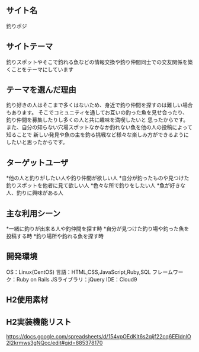 ## サイト名
釣りポジ

## サイトテーマ
釣りスポットやそこで釣れる魚などの情報交換や釣り仲間同士での交友関係を築くことをテーマにしています

## テーマを選んだ理由
釣り好きの人はそこまで多くはないため、身近で釣り仲間を探すのは難しい場合もあります。
そこでコミュニティを通してお互いの釣った魚を見せ合ったり、釣り仲間を募集したりし多くの人と共に趣味を満喫したいと
思ったからです。また、自分の知らない穴場スポットなかなか釣れない魚を他の人の投稿によって知ることで
新しい発見や魚の主を釣る挑戦など様々な楽しみ方ができるようにしたいと思ったからです。

## ターゲットユーザ
*他の人と釣りがしたい人や釣り仲間が欲しい人
*自分が釣ったものや見つけた釣りスポットを他者に見て欲しい人
*色々な所で釣りをしたい人
*魚が好きな人、釣りに興味がある人

## 主な利用シーン
*一緒に釣りが出来る人や釣仲間を探す時
*自分が見つけた釣り場や釣った魚を投稿する時
*釣り場所や釣れる魚を探す時


## 開発環境
OS：Linux(CentOS)
言語：HTML,CSS,JavaScript,Ruby,SQL
フレームワーク：Ruby on Rails
JSライブラリ：jQuery
IDE：Cloud9

## H2使用素材


## H2実装機能リスト
https://docs.google.com/spreadsheets/d/154vpOEdKlt6s2qijf22cq6EEIdnlO2l2krmws3gNQcc/edit#gid=885378170
